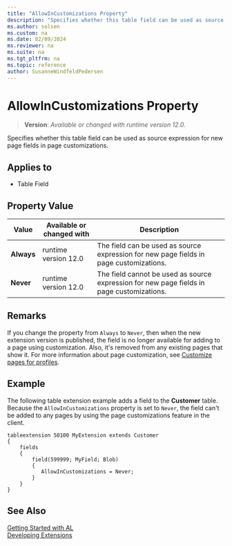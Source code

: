 ```yaml
---
title: "AllowInCustomizations Property"
description: "Specifies whether this table field can be used as source expression for new page fields in page customizations."
ms.author: solsen
ms.custom: na
ms.date: 02/09/2024
ms.reviewer: na
ms.suite: na
ms.tgt_pltfrm: na
ms.topic: reference
author: SusanneWindfeldPedersen
---
```

[//]: # (START>DO_NOT_EDIT)
[//]: # (IMPORTANT:Do not edit any of the content between here and the END>DO_NOT_EDIT.)
[//]: # (Any modifications should be made in the .xml files in the ModernDev repo.)
# AllowInCustomizations Property
> **Version**: _Available or changed with runtime version 12.0._

Specifies whether this table field can be used as source expression for new page fields in page customizations.

## Applies to
-   Table Field

## Property Value

|Value|Available or changed with|Description|
|-----------|-----------|---------------------------------------|
|**Always**|runtime version 12.0|The field can be used as source expression for new page fields in page customizations.|
|**Never**|runtime version 12.0|The field cannot be used as source expression for new page fields in page customizations.|

[//]: # (IMPORTANT: END>DO_NOT_EDIT)

## Remarks

If you change the property from `Always` to `Never`, then when the new extension version is published, the field is no longer available for adding to a page using customization. Also, it's removed from any existing pages that show it. For more information about page customization, see [Customize pages for profiles](/dynamics365/business-central/ui-personalization-manage).

## Example

The following table extension example adds a field to the **Customer** table. Because the `AllowInCustomizations` property is set to `Never`, the field can't be added to any pages by using the page customizations feature in the client.  

```AL
tableextension 50100 MyExtension extends Customer
{
    fields
    {
        field(599999; MyField; Blob)
        {
           AllowInCustomizations = Never;
        }
    }
}
```

## See Also  
[Getting Started with AL](../devenv-get-started.md)  
[Developing Extensions](../devenv-dev-overview.md)  
